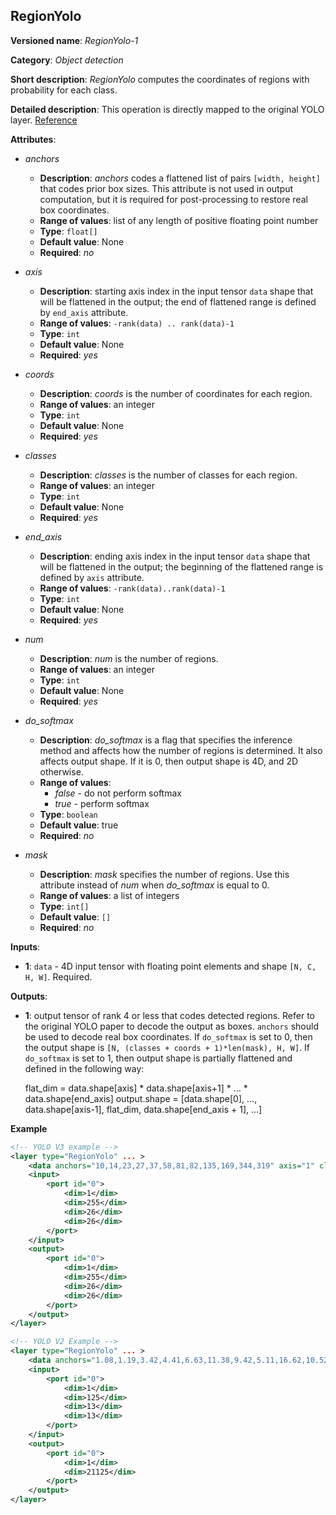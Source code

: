 ## RegionYolo <a name="RegionYolo"></a>

**Versioned name**: *RegionYolo-1*

**Category**: *Object detection*

**Short description**: *RegionYolo* computes the coordinates of regions with probability for each class.

**Detailed description**: This operation is directly mapped to the original YOLO layer. [Reference](https://arxiv.org/pdf/1612.08242.pdf)

**Attributes**:

* *anchors*

  * **Description**: *anchors* codes a flattened list of pairs `[width, height]` that codes prior box sizes. This attribute is not used in output computation, but it is required for post-processing to restore real box coordinates.
  * **Range of values**: list of any length of positive floating point number
  * **Type**: `float[]`
  * **Default value**: None
  * **Required**: *no*

* *axis*

  * **Description**: starting axis index in the input tensor `data` shape that will be flattened in the output; the end of flattened range is defined by `end_axis` attribute.
  * **Range of values**: `-rank(data) .. rank(data)-1`
  * **Type**: `int`
  * **Default value**: None
  * **Required**: *yes*

* *coords*

  * **Description**: *coords* is the number of coordinates for each region.
  * **Range of values**: an integer
  * **Type**: `int`
  * **Default value**: None
  * **Required**: *yes*

* *classes*

  * **Description**: *classes* is the number of classes for each region.
  * **Range of values**: an integer
  * **Type**: `int`
  * **Default value**: None
  * **Required**: *yes*

* *end_axis*

  * **Description**: ending axis index in the input tensor `data` shape that will be flattened in the output; the beginning of the flattened range is defined by `axis` attribute.
  * **Range of values**: `-rank(data)..rank(data)-1`
  * **Type**: `int`
  * **Default value**: None
  * **Required**: *yes*

* *num*

  * **Description**: *num* is the number of regions.
  * **Range of values**: an integer
  * **Type**: `int`
  * **Default value**: None
  * **Required**: *yes*

* *do_softmax*

  * **Description**: *do_softmax* is a flag that specifies the inference method and affects how the number of regions is determined. It also affects output shape. If it is 0, then output shape is 4D, and 2D otherwise.
  * **Range of values**:
    * *false* - do not perform softmax
    * *true* - perform softmax
  * **Type**: `boolean`
  * **Default value**: true
  * **Required**: *no*

* *mask*

  * **Description**: *mask* specifies the number of regions. Use this attribute instead of *num* when *do_softmax* is equal to 0.
  * **Range of values**: a list of integers
  * **Type**: `int[]`
  * **Default value**: `[]`
  * **Required**: *no*

**Inputs**:

*   **1**: `data` - 4D input tensor with floating point elements and shape `[N, C, H, W]`. Required.

**Outputs**:

*   **1**: output tensor of rank 4 or less that codes detected regions. Refer to the original YOLO paper to decode the output as boxes. `anchors` should be used to decode real box coordinates. If `do_softmax` is set to 0, then the output shape is `[N, (classes + coords + 1)*len(mask), H, W]`. If `do_softmax` is set to 1, then output shape is partially flattened and defined in the following way:

    flat_dim = data.shape[axis] * data.shape[axis+1] * ... * data.shape[end_axis]
    output.shape = [data.shape[0], ..., data.shape[axis-1], flat_dim, data.shape[end_axis + 1], ...]

**Example**

```xml
<!-- YOLO V3 example -->
<layer type="RegionYolo" ... >
    <data anchors="10,14,23,27,37,58,81,82,135,169,344,319" axis="1" classes="80" coords="4" do_softmax="0" end_axis="3" mask="0,1,2" num="6"/>
    <input>
        <port id="0">
            <dim>1</dim>
            <dim>255</dim>
            <dim>26</dim>
            <dim>26</dim>
        </port>
    </input>
    <output>
        <port id="0">
            <dim>1</dim>
            <dim>255</dim>
            <dim>26</dim>
            <dim>26</dim>
        </port>
    </output>
</layer>

<!-- YOLO V2 Example -->
<layer type="RegionYolo" ... >
    <data anchors="1.08,1.19,3.42,4.41,6.63,11.38,9.42,5.11,16.62,10.52" axis="1" classes="20" coords="4" do_softmax="1" end_axis="3" num="5"/>
    <input>
        <port id="0">
            <dim>1</dim>
            <dim>125</dim>
            <dim>13</dim>
            <dim>13</dim>
        </port>
    </input>
    <output>
        <port id="0">
            <dim>1</dim>
            <dim>21125</dim>
        </port>
    </output>
</layer>

```